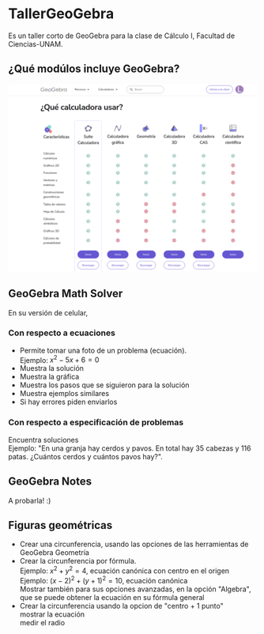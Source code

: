 # TallerGeoGebra
Es un taller corto de GeoGebra para la clase de Cálculo I, Facultad de Ciencias-UNAM.

## ¿Qué modúlos incluye GeoGebra?
![Descripción de la imagen](/imagenes/modulosGeoGebra.png)

## GeoGebra Math Solver 
En su versión de celular, 

  ### Con respecto a ecuaciones
- Permite tomar una foto de un problema (ecuación). <br> Ejemplo: $x^{2} - 5x +6 = 0$
- Muestra la solución
- Muestra la gráfica
- Muestra los pasos que se siguieron para la solución
- Muestra ejemplos similares
- Si hay errores piden enviarlos

### Con respecto a especificación de problemas
Encuentra soluciones <br>
Ejemplo:
"En una granja hay cerdos y pavos. En total hay 35 cabezas y 116 patas. ¿Cuántos cerdos y cuántos pavos hay?". 

## GeoGebra Notes

A probarla! :)

## Figuras geométricas
- Crear una circunferencia, usando las opciones de las herramientas de GeoGebra Geometría
- Crear la circunferencia por fórmula.<br>
Ejemplo:
$x^{2}+y^{2}= 4$, ecuación canónica con centro en el origen<br>
Ejemplo:
$(x-2)^{2}+(y+1)^{2}= 10$, ecuación canónica<br>
  Mostrar también para sus opciones avanzadas, en la opción "Algebra", que se puede obtener la ecuación en su fórmula general
- Crear la circunferencia usando la opcion de "centro + 1 punto"<br>
  mostrar la ecuación <br>
  medir el radio<br>
  
  
